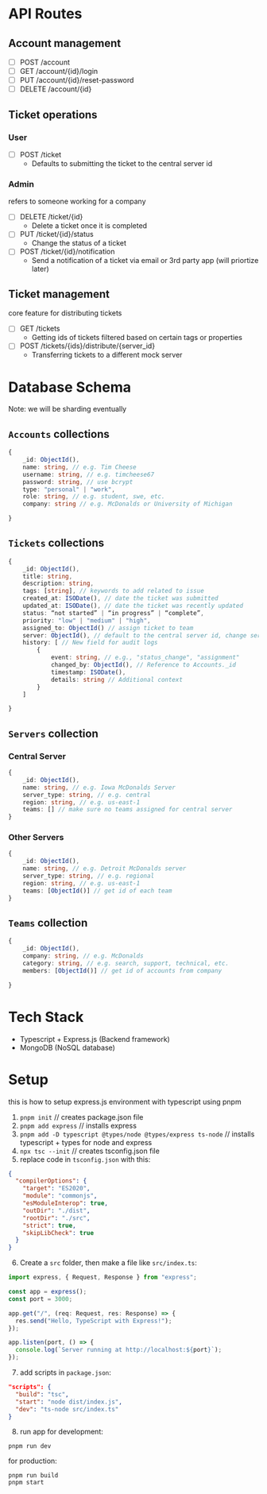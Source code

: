 # API Routes
## Account management
- [ ] POST /account
- [ ] GET /account/{id}/login
- [ ] PUT /account/{id}/reset-password
- [ ] DELETE /account/{id}

## Ticket operations
### User
- [ ] POST /ticket 
    - Defaults to submitting the ticket to the central server id

### Admin
refers to someone working for a company
- [ ] DELETE /ticket/{id} 
    - Delete a ticket once it is completed
- [ ] PUT /ticket/{id}/status 
    - Change the status of a ticket
- [ ] POST /ticket/{id}/notification 
    - Send a notification of a ticket via email or 3rd party app (will priortize later)

## Ticket management
core feature for distributing tickets
- [ ] GET /tickets 
    - Getting ids of tickets filtered based on certain tags or properties
- [ ] POST /tickets/{ids}/distribute/{server_id} 
    - Transferring tickets to a different mock server

# Database Schema
Note: we will be sharding eventually
## `Accounts` collections
```typescript
{
    _id: ObjectId(),
    name: string, // e.g. Tim Cheese
    username: string, // e.g. timcheese67
    password: string, // use bcrypt
    type: "personal" | "work",
    role: string, // e.g. student, swe, etc.
    company: string // e.g. McDonalds or University of Michigan

}
```

## `Tickets` collections
```typescript
{
    _id: ObjectId(),
    title: string,
    description: string,
    tags: [string], // keywords to add related to issue
    created_at: ISODate(), // date the ticket was submitted
    updated_at: ISODate(), // date the ticket was recently updated
    status: “not started” | “in progress” | “complete”,
    priority: "low" | "medium" | "high",
    assigned_to: ObjectId() // assign ticket to team
    server: ObjectId(), // default to the central server id, change servers to assign the ticket there
    history: [ // New field for audit logs
        {
            event: string, // e.g., "status_change", "assignment"
            changed_by: ObjectId(), // Reference to Accounts._id
            timestamp: ISODate(),
            details: string // Additional context
        }
    ]

}
```

## `Servers` collection
### Central Server
```typescript
{
    _id: ObjectId(),
    name: string, // e.g. Iowa McDonalds Server
    server_type: string, // e.g. central
    region: string, // e.g. us-east-1
    teams: [] // make sure no teams assigned for central server
}
```
### Other Servers
```typescript
{
    _id: ObjectId(),
    name: string, // e.g. Detroit McDonalds server
    server_type: string, // e.g. regional
    region: string, // e.g. us-east-1
    teams: [ObjectId()] // get id of each team
}
```

## `Teams` collection
```typescript
{
    _id: ObjectId(),
    company: string, // e.g. McDonalds
    category: string, // e.g. search, support, technical, etc.
    members: [ObjectId()] // get id of accounts from company

}
```

# Tech Stack
- Typescript + Express.js (Backend framework)
- MongoDB (NoSQL database)

# Setup
this is how to setup express.js environment with typescript using pnpm
1. `pnpm init` // creates package.json file
2. `pnpm add express` // installs express
3. `pnpm add -D typescript @types/node @types/express ts-node` // installs typescript + types for node and express
4. `npx tsc --init` // creates tsconfig.json file
5. replace code in `tsconfig.json` with this:
```json
{
  "compilerOptions": {
    "target": "ES2020",
    "module": "commonjs",
    "esModuleInterop": true,
    "outDir": "./dist",
    "rootDir": "./src",
    "strict": true,
    "skipLibCheck": true
  }
}
```
6. Create a `src` folder, then make a file like `src/index.ts`:
```typescript
import express, { Request, Response } from "express";

const app = express();
const port = 3000;

app.get("/", (req: Request, res: Response) => {
  res.send("Hello, TypeScript with Express!");
});

app.listen(port, () => {
  console.log(`Server running at http://localhost:${port}`);
});
```
7. add scripts in `package.json`:
```json
"scripts": {
  "build": "tsc",
  "start": "node dist/index.js",
  "dev": "ts-node src/index.ts"
}
```
8. run app
for development: 
```
pnpm run dev
```
for production: 
```
pnpm run build
pnpm start
```